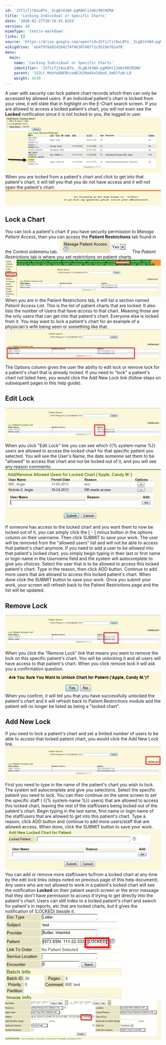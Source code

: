 ```yaml
---
id: '15f1ifjt8uLBTe__5LgBJ4JW4-pgR8Hl1Jm6z90CREMA'
title: 'Locking Individual or Specific Charts'
date: '2020-02-27T20:19:45.825Z'
version: 48
mimeType: 'text/x-markdown'
links: []
source: 'https://drive.google.com/open?id=15f1ifjt8uLBTe__5LgBJ4JW4-pgR8Hl1Jm6z90CREMA'
wikigdrive: 'eb4f9f8e82d104274f4630740771c9319ef63af0'
menu:
  main:
    name: 'Locking Individual or Specific Charts'
    identifier: '15f1ifjt8uLBTe__5LgBJ4JW4-pgR8Hl1Jm6z90CREMA'
    parent: '1V2Lt_MnbYoDNFBtcoH6JHJKm4he3obo6_GmOlfyW-L8'
    weight: 4530
---
```

A user with security can lock patient chart records which then can only be accessed by allowed users. If an individual patient's chart is locked from your view, it will state that in highlight on the E-Chart search screen. If you are allowed to access a locked patient's chart, you will not even see the **Locked** notification since it is not locked to you, the logged in user.
![](locking-individual-or-specific-charts.assets/100002010000045F00000195C5F78D70FFBA5944.png)
When you are locked from a patient's chart and click to get into that patient's chart, it will tell you that you do not have access and it will not open the patient's chart.
![](locking-individual-or-specific-charts.assets/10000201000003980000005D4A0149D3D532C404.png)

## Lock a Chart

You can lock a patient's chart if you have security permission to *Manage Patient Access*, then you can access the **Patient Restrictions** tab found in the Control sidemenu tab.
![](locking-individual-or-specific-charts.assets/10000201000000E90000002DB46F0BF8D67F2FA3.png)
The *Patient Restrictions* tab is where you set restrictions on patient charts.
![](locking-individual-or-specific-charts.assets/100002010000055500000146E9C8B9A116A79F9B.png)
When you are in the Patient Restrictions tab, it will list a section named *Patient Access List*. This is the list of patient charts that are locked. It also lists the number of Users that have *access* to that chart. Meaning those are the only users that can get into that patient's chart. Everyone else is locked from it.
You may want to lock a patient's chart for an example of a physician's wife being seen or something like that.
![](locking-individual-or-specific-charts.assets/10000201000004DF0000011278621F7944BFEE7D.png)
The Options column gives the user the ability to edit lock or remove lock for a patient's chart that is already locked. If you need to "lock" a patient's chart not listed here, you would click the Add New Lock link (follow steps on subsequent pages in this help guide).

## Edit Lock

![](locking-individual-or-specific-charts.assets/10000201000004DF000001125BC8374CC90D6898.png)
When you click "Edit Lock" link you can see which {{% system-name %}} users are allowed to access the locked chart for that specific patient you selected. You will see the User's Name, the date someone set them to be "allowed" to access that chart and not be locked out of it, and you will see any reason comments.
![](locking-individual-or-specific-charts.assets/1000020100000268000000D61D4E36486EDAEEAD.png)
If someone has access to the locked chart and you want them to now be locked out of it, you can simply click the [ - ] minus button in the options column on their username. Then click SUBMIT to save your work. The user will be removed from the "allowed users" list and will not be able to access that patient's chart anymore.
If you need to add a user to be *allowed* into that patient's locked chart, you simply begin typing in their last or first name or login name in the *Username* field and the system will autocomplete to give you choices. Select the user that is to be allowed to access this locked patient's chart. Type in the reason, then click ADD button. Continue to add more users that are allowed to access this locked patient's chart. When done click the SUBMIT button to save your work.
Once you submit your work, your screen will refresh back to the Patient Restrictions page and the list will be updated.

## Remove Lock

![](locking-individual-or-specific-charts.assets/10000201000004DF00000112019DF1656A73357F.png)
When you click the "Remove Lock" link that means you want to remove the lock on this specific patient's chart. You will be unlocking it and all users will have access to that patient's chart. When you click remove lock it will ask you a confirmation question.
![](locking-individual-or-specific-charts.assets/100002010000021000000046D6FFA1DCCB853B47.png)
When you confirm, it will tell you that you have successfully unlocked the patient's chart and it will refresh back to Patient Restrictions module and the patient will no longer be listed as being a "locked chart".

## Add New Lock

If you need to lock a patient's chart and set a limited number of users to be able to access that locked patient chart, you would click the Add New Lock link.
![](locking-individual-or-specific-charts.assets/10000201000004DF00000112F780EB09E9BB585C.png)
First you need to type in the name of the patient's chart you wish to lock. The system will autocomplete and give you selections. Select the specific patient you need to lock. You can then continue on the same screen to set the specific staff ( {{% system-name %}} users) that are allowed to access this locked chart, leaving the rest of the staff/users being locked out of the patient's chart. Begin typing in the last name, first name or login name of the staff/users that are allowed to get into this patient's chart. Type a reason, click ADD button and continue to add more users/staff that are allowed access. When done, click the SUBMIT button to save your work.
![](locking-individual-or-specific-charts.assets/1000020100000285000000ABC47A92A679B1D92F.png)
You can add or remove more staff/users to/from a locked chart at any time by the edit lock links (steps noted on previous page of this help document). Any users who are not allowed to work in a patient's locked chart will see the notification **Locked** on their patient search screen or the error message that they don't have permission to access if trying to get directly into the patient's chart.
Users can still index to a locked patient's chart and search for patient's in reports, etc that are locked charts, but it gives the notification of (LOCKED) beside it.
![](locking-individual-or-specific-charts.assets/100002010000017A00000113514A8D7A03905BBA.png) ![](locking-individual-or-specific-charts.assets/10000201000003F7000001027E74EE25D6EA0D76.png)
